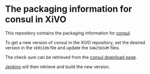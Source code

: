 # The packaging information for consul in XiVO

This repository contains the packaging information for [consul](www.consul.io).

To get a new version of consul in the XiVO repository, set the desired version in the
`VERSION` file and update the `SHA256SUM` files.

The check sum can be retrieved from the [consul download page](https://consul.io/downloads.html).

[Jenkins](jenkins.xivo.io) will then retrieve and build the new version.
